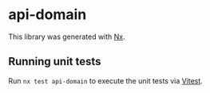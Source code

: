 # api-domain

This library was generated with [Nx](https://nx.dev).

## Running unit tests

Run `nx test api-domain` to execute the unit tests via [Vitest](https://vitest.dev/).
